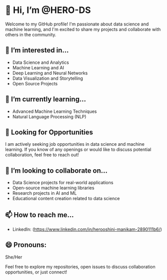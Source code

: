 # 👋 Hi, I’m @HERO-DS

Welcome to my GitHub profile! I'm passionate about data science and machine learning, and I'm excited to share my projects and collaborate with others in the community.

## 👀 I’m interested in...
- Data Science and Analytics
- Machine Learning and AI
- Deep Learning and Neural Networks
- Data Visualization and Storytelling
- Open Source Projects

## 🌱 I’m currently learning...
- Advanced Machine Learning Techniques
- Natural Language Processing (NLP)

## 💼 Looking for Opportunities
I am actively seeking job opportunities in data science and machine learning. If you know of any openings or would like to discuss potential collaboration, feel free to reach out!

## 💞️ I’m looking to collaborate on...
- Data Science projects for real-world applications
- Open-source machine learning libraries
- Research projects in AI and ML
- Educational content creation related to data science

## 📫 How to reach me...
- LinkedIn: (https://www.linkedin.com/in/herooshini-manikam-2890111b6/)
  
## 😄 Pronouns: 
She/Her


Feel free to explore my repositories, open issues to discuss collaboration opportunities, or just connect!
